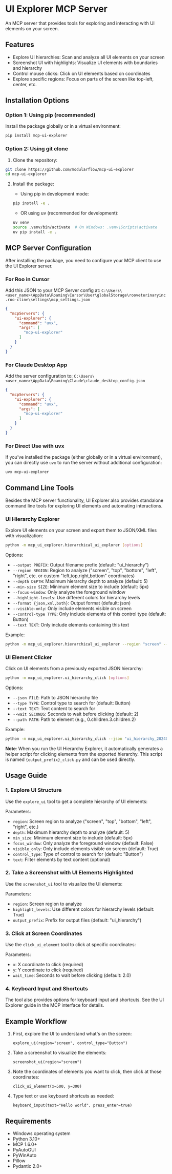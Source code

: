 # UI Explorer MCP Server

An MCP server that provides tools for exploring and interacting with UI elements on your screen.

## Features

- Explore UI hierarchies: Scan and analyze all UI elements on your screen
- Screenshot UI with highlights: Visualize UI elements with boundaries and hierarchy
- Control mouse clicks: Click on UI elements based on coordinates
- Explore specific regions: Focus on parts of the screen like top-left, center, etc.

## Installation Options

### Option 1: Using pip (recommended)

Install the package globally or in a virtual environment:

```bash
pip install mcp-ui-explorer
```

### Option 2: Using git clone

1. Clone the repository:
```bash
git clone https://github.com/modularflow/mcp-ui-explorer
cd mcp-ui-explorer
```

2. Install the package:
   - Using pip in development mode:
   ```bash
   pip install -e .
   ```
   
   - OR using uv (recommended for development):
   ```bash
   uv venv
   source .venv/bin/activate  # On Windows: .venv\Scripts\activate
   uv pip install -e .
   ```

## MCP Server Configuration

After installing the package, you need to configure your MCP client to use the UI Explorer server.

### For Roo in Cursor

Add this JSON to your MCP Server config at: 
`C:\Users\<user_name>\AppData\Roaming\Cursor\User\globalStorage\rooveterinaryinc.roo-cline\settings\mcp_settings.json`

```json
{
  "mcpServers": {
    "ui-explorer": {
      "command": "uvx",
      "args": [
        "mcp-ui-explorer"
      ]
    }
  }
}
```

### For Claude Desktop App

Add the server configuration to:
`C:\Users\<user_name>\AppData\Roaming\Claude\claude_desktop_config.json`

```json
{
  "mcpServers": {
    "ui-explorer": {
      "command": "uvx",
      "args": [
        "mcp-ui-explorer"
      ]
    }
  }
}
```

### For Direct Use with uvx

If you've installed the package (either globally or in a virtual environment), you can directly use `uvx` to run the server without additional configuration:

```bash
uvx mcp-ui-explorer
```

## Command Line Tools

Besides the MCP server functionality, UI Explorer also provides standalone command line tools for exploring UI elements and automating interactions.

### UI Hierarchy Explorer

Explore UI elements on your screen and export them to JSON/XML files with visualization:

```bash
python -m mcp_ui_explorer.hierarchical_ui_explorer [options]
```

Options:
- `--output PREFIX`: Output filename prefix (default: "ui_hierarchy")
- `--region REGION`: Region to analyze ("screen", "top", "bottom", "left", "right", etc. or custom "left,top,right,bottom" coordinates)
- `--depth DEPTH`: Maximum hierarchy depth to analyze (default: 5)
- `--min-size SIZE`: Minimum element size to include (default: 5px)
- `--focus-window`: Only analyze the foreground window
- `--highlight-levels`: Use different colors for hierarchy levels
- `--format {json,xml,both}`: Output format (default: json)
- `--visible-only`: Only include elements visible on screen
- `--control-type TYPE`: Only include elements of this control type (default: Button)
- `--text TEXT`: Only include elements containing this text

Example:
```bash
python -m mcp_ui_explorer.hierarchical_ui_explorer --region "screen" --control-type "Button" --highlight-levels
```

### UI Element Clicker

Click on UI elements from a previously exported JSON hierarchy:

```bash
python -m mcp_ui_explorer.ui_hierarchy_click [options]
```

Options:
- `--json FILE`: Path to JSON hierarchy file
- `--type TYPE`: Control type to search for (default: Button)
- `--text TEXT`: Text content to search for
- `--wait SECONDS`: Seconds to wait before clicking (default: 2)
- `--path PATH`: Path to element (e.g., 0.children.3.children.2)

Example:
```bash
python -m mcp_ui_explorer.ui_hierarchy_click --json "ui_hierarchy_20240501_123456.json" --type "Button" --text "Submit"
```

**Note**: When you run the UI Hierarchy Explorer, it automatically generates a helper script for clicking elements from the exported hierarchy. This script is named `{output_prefix}_click.py` and can be used directly.

## Usage Guide

### 1. Explore UI Structure

Use the `explore_ui` tool to get a complete hierarchy of UI elements:

Parameters:
- `region`: Screen region to analyze ("screen", "top", "bottom", "left", "right", etc.)
- `depth`: Maximum hierarchy depth to analyze (default: 5)
- `min_size`: Minimum element size to include (default: 5px)
- `focus_window`: Only analyze the foreground window (default: False)
- `visible_only`: Only include elements visible on screen (default: True)
- `control_type`: Type of control to search for (default: "Button")
- `text`: Filter elements by text content (optional)

### 2. Take a Screenshot with UI Elements Highlighted

Use the `screenshot_ui` tool to visualize the UI elements:

Parameters:
- `region`: Screen region to analyze
- `highlight_levels`: Use different colors for hierarchy levels (default: True)
- `output_prefix`: Prefix for output files (default: "ui_hierarchy")

### 3. Click at Screen Coordinates

Use the `click_ui_element` tool to click at specific coordinates:

Parameters:
- `x`: X coordinate to click (required)
- `y`: Y coordinate to click (required)
- `wait_time`: Seconds to wait before clicking (default: 2.0)

### 4. Keyboard Input and Shortcuts

The tool also provides options for keyboard input and shortcuts. See the UI Explorer guide in the MCP interface for details.

## Example Workflow

1. First, explore the UI to understand what's on the screen:
   ```
   explore_ui(region="screen", control_type="Button")
   ```

2. Take a screenshot to visualize the elements:
   ```
   screenshot_ui(region="screen")
   ```

3. Note the coordinates of elements you want to click, then click at those coordinates:
   ```
   click_ui_element(x=500, y=300)
   ```

4. Type text or use keyboard shortcuts as needed:
   ```
   keyboard_input(text="Hello world", press_enter=true)
   ```

## Requirements

- Windows operating system
- Python 3.10+
- MCP 1.6.0+
- PyAutoGUI
- PyWinAuto
- Pillow
- Pydantic 2.0+
